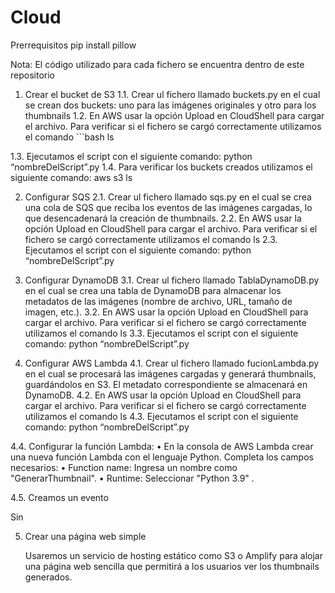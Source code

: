 # Cloud
Prerrequisitos
pip install pillow

Nota: El código utilizado para cada fichero se encuentra dentro de este repositorio
1.	Crear el bucket de S3
1.1.	Crear ul fichero llamado buckets.py en el cual se crean dos buckets: uno para las imágenes originales y otro para los thumbnails
1.2.	En AWS usar la opción Upload en CloudShell para cargar el archivo. Para verificar si el fichero se cargó correctamente utilizamos el comando  ```bash ls
 
1.3.	Ejecutamos el script con el siguiente comando: python “nombreDelScript”.py
1.4.	Para verificar los buckets creados utilizamos el siguiente comando:
aws s3 ls
 
2.	Configurar SQS
2.1.	Crear ul fichero llamado sqs.py en el cual se crea una cola de SQS que reciba los eventos de las imágenes cargadas, lo que desencadenará la creación de thumbnails.
2.2.	En AWS usar la opción Upload en CloudShell para cargar el archivo. Para verificar si el fichero se cargó correctamente utilizamos el comando ls
2.3.	Ejecutamos el script con el siguiente comando: python “nombreDelScript”.py
 
3.	Configurar DynamoDB
3.1.	Crear ul fichero llamado TablaDynamoDB.py en el cual se crea una tabla de DynamoDB para almacenar los metadatos de las imágenes (nombre de archivo, URL, tamaño de imagen, etc.).
3.2.	En AWS usar la opción Upload en CloudShell para cargar el archivo. Para verificar si el fichero se cargó correctamente utilizamos el comando ls
3.3.	Ejecutamos el script con el siguiente comando: python “nombreDelScript”.py
 
4.	Configurar AWS Lambda
4.1.	Crear ul fichero llamado fucionLambda.py en el cual se procesará las imágenes cargadas y generará thumbnails, guardándolos en S3. El metadato correspondiente se almacenará en DynamoDB.
4.2.	En AWS usar la opción Upload en CloudShell para cargar el archivo. Para verificar si el fichero se cargó correctamente utilizamos el comando ls
4.3.	Ejecutamos el script con el siguiente comando: python “nombreDelScript”.py
 
4.4.	 Configurar la función Lambda:
•	En la consola de AWS Lambda crear una nueva función Lambda con el lenguaje Python.
 Completa los campos necesarios:
•	Function name: Ingresa un nombre como "GenerarThumbnail".
•	Runtime: Seleccionar "Python 3.9" .
 
4.5.	Creamos un evento 
 
Sin 


5. Crear una página web simple

    Usaremos un servicio de hosting estático como S3 o Amplify para alojar una página web sencilla que permitirá a los usuarios ver los thumbnails generados.
